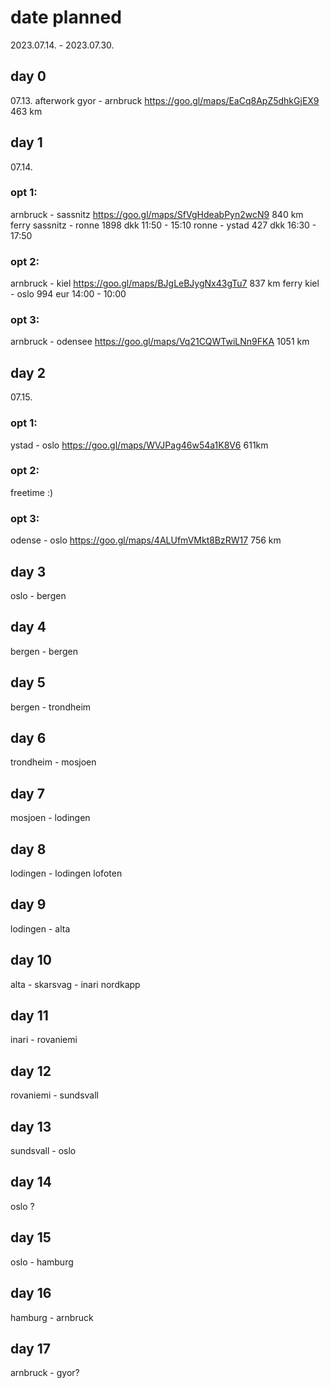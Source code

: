 # date planned

2023.07.14. - 2023.07.30.

## day 0

07.13. afterwork
gyor - arnbruck
https://goo.gl/maps/EaCq8ApZ5dhkGjEX9
463 km

## day 1

07.14.

### opt 1:

arnbruck - sassnitz
https://goo.gl/maps/SfVgHdeabPyn2wcN9
840 km
ferry 
sassnitz - ronne 1898 dkk 11:50 - 15:10
ronne - ystad 427 dkk 16:30 - 17:50

### opt 2:

arnbruck - kiel
https://goo.gl/maps/BJgLeBJygNx43gTu7
837 km
ferry
kiel - oslo 994 eur 14:00 - 10:00

### opt 3: 

arnbruck - odensee
https://goo.gl/maps/Vq21CQWTwiLNn9FKA
1051 km

## day 2

07.15.

### opt 1:

ystad - oslo
https://goo.gl/maps/WVJPag46w54a1K8V6
611km 

### opt 2:

freetime :)

### opt 3:

odense - oslo
https://goo.gl/maps/4ALUfmVMkt8BzRW17
756 km

## day 3

oslo - bergen

## day 4

bergen - bergen

## day 5

bergen - trondheim

## day 6

trondheim - mosjoen

## day 7

mosjoen - lodingen

## day 8 

lodingen - lodingen
lofoten

## day 9

lodingen - alta

## day 10

alta - skarsvag - inari
nordkapp

## day 11

inari - rovaniemi

## day 12

rovaniemi - sundsvall

## day 13

sundsvall - oslo

## day 14

oslo ?

## day 15

oslo - hamburg

## day 16

hamburg - arnbruck

## day 17 

arnbruck - gyor?


